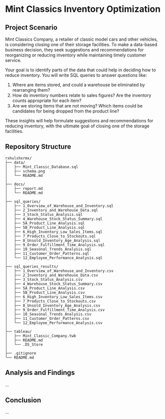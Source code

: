 # Mint Classics Inventory Optimization

## Project Scenario

Mint Classics Company, a retailer of classic model cars and other vehicles, is considering closing one of their storage facilities. To make a data-based business decision, they seek suggestions and recommendations for reorganizing or reducing inventory while maintaining timely customer service.

 Your goal is to identify parts of the data that could help in deciding how to reduce inventory. You will write SQL queries to answer questions like:

1. Where are items stored, and could a warehouse be eliminated by rearranging them?
2. How do inventory numbers relate to sales figures? Are the inventory counts appropriate for each item?
3. Are we storing items that are not moving? Which items could be candidates for being dropped from the product line?

These insights will help formulate suggestions and recommendations for reducing inventory, with the ultimate goal of closing one of the storage facilities.

## Repository Structure
```
rxhulshxrmx/
├── data/                  
│   ├── Mint_Classic_Database.sql   
│   ├── schema.png                  
│   └── README.md                   
│
├── docs/                  
│   ├── report.md                  
│   └── README.md                   
│
├── sql_queries/           
│   ├── 1_Overview_of_Warehouse_and_Inventory.sql        
│   ├── 2_Inventory_and_Warehouse_Data.sql
│   ├── 3_Stock_Status_Analysis.sql
│   ├── 4_Warehouse_Stock_Status_Summary.sql
│   ├── 5A_Product_Line_Analysis.sql
│   ├── 5B_Product_Line_Analysis.sql
│   ├── 6_High_Inventory_Low_Sales_Items.sql
│   ├── 7_Products_Close_to_Stockouts.sql
│   ├── 8_Unsold_Inventory_Age_Analysis.sql
│   ├── 9_Order_Fulfillment_Time_Analysis.sql
│   ├── 10_Seasonal_Trends_Analysis.sql
│   ├── 11_Customer_Order_Patterns.sql
│   └── 12_Employee_Performance_Analysis.sql
│
├── sql_queries_results/  
│   ├── 1_Overview_of_Warehouse_and_Inventory.csv     
│   ├── 2_Inventory_and_Warehouse_Data.csv
│   ├── 3_Stock_Status_Analysis.csv
│   ├── 4_Warehouse_Stock_Status_Summary.csv
│   ├── 5A_Product_Line_Analysis.csv
│   ├── 5B_Product_Line_Analysis.csv
│   ├── 6_High_Inventory_Low_Sales_Items.csv
│   ├── 7_Products_Close_to_Stockouts.csv
│   ├── 8_Unsold_Inventory_Age_Analysis.csv
│   ├── 9_Order_Fulfillment_Time_Analysis.csv
│   ├── 10_Seasonal_Trends_Analysis.csv
│   ├── 11_Customer_Order_Patterns.csv
│   └── 12_Employee_Performance_Analysis.csv
│
├── tableau/              
│   ├── Mint_Classic_Company.twb      
│   ├── README.md                     
│   └── .DS_Store                     
│
├── .gitignore             
└── README.md           
```


## Analysis and Findings
...

## Conclusion
...
